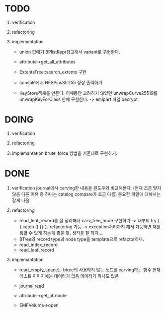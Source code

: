 TODO
====
 1. verification

 2. refactoring

 3. implemantation
    * union 없애기
      BPlistRepr참고해서 variant로 구현한다.

    * attribute->get_all_attributes
    * ExtentsTree::search_extents 구현
    * console에서 HFSPlusStr255 정상 출력하기
    * KeyStore객체를 만든다.
      이때동안 고려하지 않았던 unwrapCurve25519를 unwrapKeyForClass 안에 구현한다.
      -> emlpart 파일 decrypt

DOING
=====
 1. verification

 2. refactoring

 3. implemantation
    brute_force 방법을 기존대로 구현하기.

DONE
====
 1. verification
    journal에서 carving한 내용을 윈도우와 비교해본다. 
      (현재 조금 맞지 않음 다른 이유 중 하나는 catalog compare가 조금 다름)
      중요한 파일에 대해서는 같게 나옴

 2. refactoring
    * read_leaf_record를 잘 정리해서 carv_tree_node 구현하기
     -> 내부의 try { } catch () {} 는 refactoring 가능
        -> exception처리까지 해서 가능하면 재활용할 수 있게 하는게 좋을 듯. 생각을 잘 하자....
    * BTree의 record type과 node type을 template으로 refactor하다. 
    * read_index_record
    * read_leaf_record

 3. implemantation
    * read_empty_space는 btree의 사용하지 않는 노드를 carving하는 함수
      현재 테스트 이미지에는 데이타가 없음
      데이타가 하나도 없음 

    * journal read
    * attribute->get_attribute 
    * EMFVolume->open
